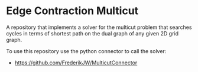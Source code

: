 # Edge Contraction Multicut

A repository that implements a solver for the multicut problem that searches cycles in terms of shortest path on the dual graph of any given 2D grid graph.

To use this repository use the python connector to call the solver: 
- https://github.com/FrederikJW/MulticutConnector
